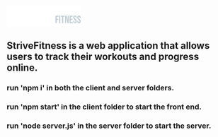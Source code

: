 ![logo](./client/src/assets/logos/logo-horizontal.svg)
## StriveFitness is a web application that allows users to track their workouts and progress online.

### run 'npm i' in both the client and server folders.
### run 'npm start' in the client folder to start the front end.
### run 'node server.js' in the server folder to start the server.

###
